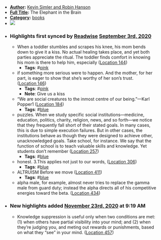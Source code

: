 - **[Author](<Author.md>):** [Kevin Simler and Robin Hanson](<Kevin Simler and Robin Hanson.md>)
- **[Full Title](<Full Title.md>):** The Elephant in the Brain
- **[Category](<Category.md>):** [books](<books.md>)
- ![](https://images-na.ssl-images-amazon.com/images/I/41oOwRGynIL._SL400_.jpg)
- ### Highlights first synced by [Readwise](<Readwise.md>) [September 3rd, 2020](<September 3rd, 2020.md>)
    - When a toddler stumbles and scrapes his knee, his mom bends down to give it a kiss. No actual healing takes place, and yet both parties appreciate the ritual. The toddler finds comfort in knowing his mom is there to help him, especially ([Location 144](https://readwise.io/to_kindle?action=open&asin=B077GZT9Q1&location=144))
        - **Tags**: #[pink](<pink.md>)
    - if something more serious were to happen. And the mother, for her part, is eager to show that she’s worthy of her son’s trust. ([Location 146](https://readwise.io/to_kindle?action=open&asin=B077GZT9Q1&location=146))
        - **Tags**: #[pink](<pink.md>)
        - **Note**: Give us a kiss
    - “We are social creatures to the inmost centre of our being.”—Karl Popper1 ([Location 184](https://readwise.io/to_kindle?action=open&asin=B077GZT9Q1&location=184))
        - **Tags**: #[blue](<blue.md>)
    - puzzles. When we study specific social institutions—medicine, education, politics, charity, religion, news, and so forth—we notice that they frequently fall short of their stated goals. In many cases, this is due to simple execution failures. But in other cases, the institutions behave as though they were designed to achieve other, unacknowledged goals. Take school, for instance. We say that the function of school is to teach valuable skills and knowledge. Yet students don’t remember ([Location 257](https://readwise.io/to_kindle?action=open&asin=B077GZT9Q1&location=257))
        - **Tags**: #[blue](<blue.md>)
    - honest. 3.This applies not just to our words, ([Location 306](https://readwise.io/to_kindle?action=open&asin=B077GZT9Q1&location=306))
        - **Tags**: #[blue](<blue.md>)
    - ALTRUISM Before we move ([Location 411](https://readwise.io/to_kindle?action=open&asin=B077GZT9Q1&location=411))
        - **Tags**: #[blue](<blue.md>)
    - alpha male, for example, almost never tries to replace the gamma male from guard duty; instead the alpha directs all of his competitive energies toward the beta. ([Location 434](https://readwise.io/to_kindle?action=open&asin=B077GZT9Q1&location=434))
- ### New highlights added [November 23rd, 2020](<November 23rd, 2020.md>) at 9:19 AM
    - Knowledge suppression is useful only when two conditions are met: (1) when others have partial visibility into your mind; and (2) when they’re judging you, and meting out rewards or punishments, based on what they “see” in your mind. ([Location 457](https://readwise.io/to_kindle?action=open&asin=B077GZT9Q1&location=457))
